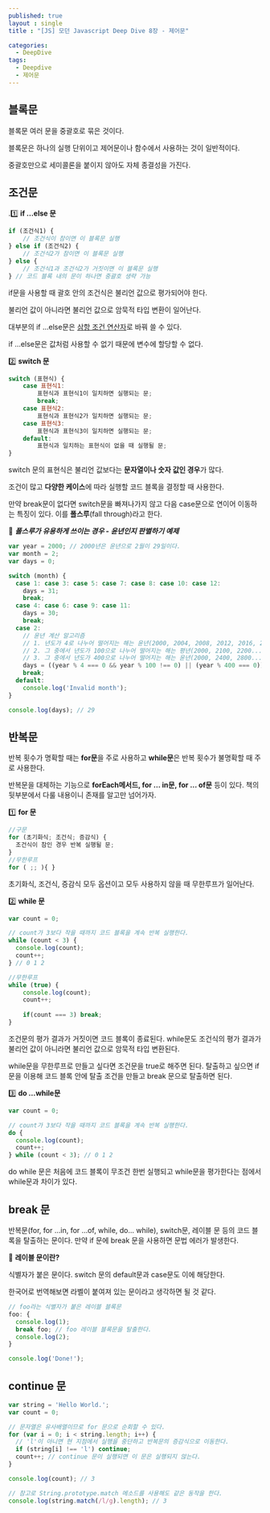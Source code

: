 ```yaml
---
published: true
layout : single
title : "[JS] 모던 Javascript Deep Dive 8장 - 제어문"

categories:
  - DeepDive
tags:
  - Deepdive
  - 제어문
---
```

## 블록문

블록문 여러 문을 중괄호로 묶은 것이다. 

블록문은 하나의 실행 단위이고 제어문이나 함수에서 사용하는 것이 일반적이다.

중괄호만으로 세미콜론을 붙이지 않아도 자체 종결성을 가진다.

## 조건문

.1️⃣ **if …else 문**

```jsx
if (조건식1) {
	// 조건식이 참이면 이 블록문 실행
} else if (조건식2) {
	// 조건식2가 참이면 이 블록문 실행
} else {
	// 조건식1과 조건식2가 거짓이면 이 블록문 실행
} // 코드 블록 내의 문이 하나면 중괄호 생략 가능
```

if문을 사용할 때 괄호 안의 조건식은 불리언 값으로 평가되어야 한다.

불리언 값이 아니라면 불리언 값으로 암묵적 타입 변환이 일어난다.

대부분의 if …else문은 [삼항 조건 연산자](https://www.notion.so/7-69c5af147ff24630b90e6c79c2a398dd)로 바꿔 쓸 수 있다. 

if …else문은 값처럼 사용할 수 없기 때문에 변수에 할당할 수 없다.

2️⃣ **switch 문**

```jsx
switch (표현식) {
	case 표현식1:
		표현식과 표현식1이 일치하면 실행되는 문;
		break;
	case 표현식2:
		표현식과 표현식2가 일치하면 실행되는 문;
	case 표현식3:
		표현식과 표현식3이 일치하면 실행되는 문;
	default:
		표현식과 일치하는 표현식이 없을 때 실행될 문;
}
```

switch 문의 표현식은 불리언 값보다는 **문자열이나 숫자 값인 경우**가 많다.

조건이 많고 **다양한 케이스**에 따라 실행할 코드 블록을 결정할 때 사용한다.

만약 break문이 없다면 switch문을 빠져나가지 않고 다음 case문으로 연이어 이동하는 특징이 있다. 이를 **폴스루**(fall through)라고 한다.

🧐 ***폴스루가 유용하게 쓰이는 경우 - 윤년인지 판별하기 예제***

```jsx
var year = 2000; // 2000년은 윤년으로 2월이 29일이다.
var month = 2;
var days = 0;

switch (month) {
  case 1: case 3: case 5: case 7: case 8: case 10: case 12:
    days = 31;
    break;
  case 4: case 6: case 9: case 11:
    days = 30;
    break;
  case 2:
    // 윤년 계산 알고리즘
    // 1. 년도가 4로 나누어 떨어지는 해는 윤년(2000, 2004, 2008, 2012, 2016, 2020…)
    // 2. 그 중에서 년도가 100으로 나누어 떨어지는 해는 평년(2000, 2100, 2200...)
    // 3. 그 중에서 년도가 400으로 나누어 떨어지는 해는 윤년(2000, 2400, 2800...)
    days = ((year % 4 === 0 && year % 100 !== 0) || (year % 400 === 0)) ? 29 : 28;
    break;
  default:
    console.log('Invalid month');
}

console.log(days); // 29
```

## 반복문

반복 횟수가 명확할 때는 **for문**을 주로 사용하고 **while문**은 반복 횟수가 불명확할 때 주로 사용한다.

반복문을 대체하는 기능으로 **forEach메서드, for … in문, for … of문** 등이 있다. 책의 뒷부분에서 다룰 내용이니 존재를 알고만 넘어가자. 

1️⃣ **for 문**

```jsx
//구문
for (초기화식; 조건식; 증감식) {
  조건식이 참인 경우 반복 실행될 문;
}
//무한루프
for ( ;; ){ }
```

초기화식, 조건식, 증감식 모두 옵션이고 모두 사용하지 않을 때 무한루프가 일어난다. 

2️⃣ **while 문**

```jsx
var count = 0;

// count가 3보다 작을 때까지 코드 블록을 계속 반복 실행한다.
while (count < 3) {
  console.log(count);
  count++;
} // 0 1 2

//무한루프
while (true) {
	console.log(count);
	count++;
	
	if(count === 3) break;
}
```

조건문의 평가 결과가 거짓이면 코드 블록이 종료된다. while문도 조건식의 평가 결과가 불리언 값이 아니라면 불리언 값으로 암묵적 타입 변환된다.

while문을 무한루프로 만들고 싶다면 조건문을 true로 해주면 된다. 탈출하고 싶으면 if문을 이용해 코드 블록 안에 탈출 조건을 만들고 break 문으로 탈출하면 된다.

3️⃣ **do …while문**

```jsx
var count = 0;

// count가 3보다 작을 때까지 코드 블록을 계속 반복 실행한다.
do {
  console.log(count);
  count++;
} while (count < 3); // 0 1 2
```

do while 문은 처음에 코드 블록이 무조건 한번 실행되고 while문을 평가한다는 점에서 while문과 차이가 있다. 

## break 문

반복문(for, for …in, for …of, while, do… while), switch문, 레이블 문 등의 코드 블록을 탈출하는 문이다. 만약 if 문에 break 문을 사용하면 문법 에러가 발생한다.

🧐 **레이블 문이란?**

식별자가 붙은 문이다. switch 문의 default문과 case문도 이에 해당한다.

한국어로 번역해보면 라벨이 붙여져 있는 문이라고 생각하면 될 것 같다.

```jsx
// foo라는 식별자가 붙은 레이블 블록문
foo: {
  console.log(1);
  break foo; // foo 레이블 블록문을 탈출한다.
  console.log(2);
}

console.log('Done!');
```

## continue 문

```jsx
var string = 'Hello World.';
var count = 0;

// 문자열은 유사배열이므로 for 문으로 순회할 수 있다.
for (var i = 0; i < string.length; i++) {
  // 'l'이 아니면 현 지점에서 실행을 중단하고 반복문의 증감식으로 이동한다.
  if (string[i] !== 'l') continue;
  count++; // continue 문이 실행되면 이 문은 실행되지 않는다.
}

console.log(count); // 3

// 참고로 String.prototype.match 메소드를 사용해도 같은 동작을 한다.
console.log(string.match(/l/g).length); // 3
```